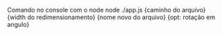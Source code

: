 Comando no console com o node
node ./app.js {caminho do arquivo} {width do redimensionamento} {nome novo do arquivo} {opt: rotação em angulo}